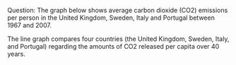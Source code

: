Question: The graph below shows average carbon dioxide (CO2) emissions per person in the United Kingdom, Sweden, Italy and Portugal between 1967 and 2007.

The line graph compares four countries (the United Kingdom, Sweden, Italy, and Portugal) regarding the amounts of CO2 released per capita over 40 years.
